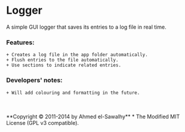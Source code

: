 Logger
========

A simple GUI logger that saves its entries to a log file in real time.

### Features:

	+ Creates a log file in the app folder automatically.
	+ Flush entries to the file automatically.
	+ Use sections to indicate related entries.

### Developers' notes:

	+ Will add colouring and formatting in the future.


<br>
<br>
**Copyright &copy; 2011-2014 by Ahmed el-Sawalhy**
 * The Modified MIT License (GPL v3 compatible).
